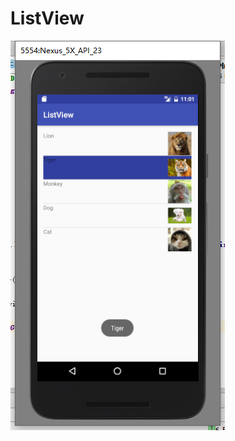 # ListView
![image](https://raw.githubusercontent.com/JiangDongshuo/ListView/master/app/src/main/res/drawable/toast.png)
